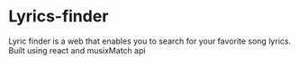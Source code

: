 # Lyrics-finder
Lyric finder is a web that enables you to search for your favorite song lyrics. Built using react and musixMatch api
